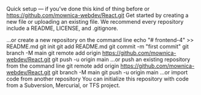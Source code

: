 Quick setup — if you’ve done this kind of thing before
or	
https://github.com/mownica-webdev/React.git
Get started by creating a new file or uploading an existing file. We recommend every repository include a README, LICENSE, and .gitignore.

…or create a new repository on the command line
echo "# frontend-4" >> README.md
git init
git add README.md
git commit -m "first commit"
git branch -M main
git remote add origin https://github.com/mownica-webdev/React.git
git push -u origin main
…or push an existing repository from the command line
git remote add origin https://github.com/mownica-webdev/React.git
git branch -M main
git push -u origin main
…or import code from another repository
You can initialize this repository with code from a Subversion, Mercurial, or TFS project.
